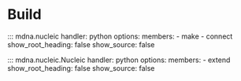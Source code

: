 # Build 

<!-- ## Generate DNA structure  -->
<!-- ### Generate DNA structure with `make()` -->
::: mdna.nucleic
    handler: python
    options:
        members:
            - make
            - connect
        show_root_heading: false
        show_source: false


::: mdna.nucleic.Nucleic
    handler: python
    options:
        members:
            - extend
        show_root_heading: false
        show_source: false
<!-- ## Extend DNA structure
::: mdna.nucleic.Nucleic.extend

## Connect two DNA strands
::: mdna.nucleic.connect -->

